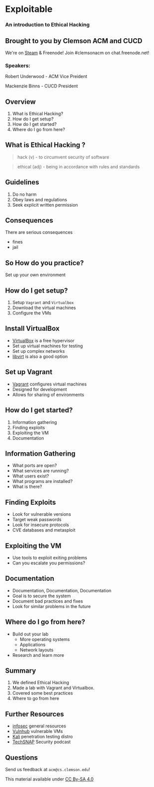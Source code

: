 # Exploitable
### An introduction to Ethical Hacking 


## Brought to you by Clemson ACM and CUCD

We're on [Steam](http://steamcommunity.com/groups/clemsonacm) &
Freenode! Join #clemsonacm on chat.freenode.net!

### Speakers:

Robert Underwood - ACM Vice Preident

Mackenzie Binns - CUCD President


## Overview

1. What is Ethical Hacking?
2. How do I get setup?
3. How do I get started?
4. Where do I go from here?  



## What is Ethical Hacking ?

> hack (v) - to circumvent security of software

> ethical (adj) - being in accordance with rules and standards


## Guidelines

1. Do no harm
2. Obey laws and regulations
3. Seek explicit written permission


## Consequences

There are serious consequences

- fines
- jail


## So How do you practice?

Set up your own environment



## How do I get setup?

1. Setup `Vagrant` and `Virtualbox`
2. Download the virtual machines
3. Configure the VMs


## Install VirtualBox

- [VirtualBox][] is a free hypervisor
- Set up virtual machines for testing
- Set up complex networks
- [libvirt][] is also a good option

[libvirt]: http://www.libvirt.org
[VirtualBox]: http://www.virtualbox.org


## Set up Vagrant

- [Vagrant][] configures virtual machines
- Designed for development
- Allows for sharing of environments

[Vagrant]: www.vagrantup.com



## How do I get started?

1. Information gathering
2. Finding exploits
3. Exploiting the VM
4. Documentation


## Information Gathering

- What ports are open?
- What services are running?
- What users exist?
- What programs are installed?
- What is there?


## Finding Exploits

- Look for vulnerable versions
- Target weak passwords
- Look for insecure protocols
- CVE databases and metasploit


## Exploiting the VM

- Use tools to exploit exiting problems
- Can you escalate you permissions?


## Documentation

- Documentation, Documentation, Documentation
- Goal is to secure the system
- Document bad practices and fixes
- Look for similar problems in the future



## Where do I go from here?

- Build out your lab
   - More operating systems
   - Applications
   - Network layouts
- Research and learn more



## Summary

1. We defined Ethical Hacking
2. Made a lab with Vagrant and Virtualbox.
3. Covered some best practices
4. Where to go from here



## Further Resources

- [infosec][] general resources
- [Vulnhub][] vulnerable VMs
- [Kali][] penetration testing distro
- [TechSNAP][] Security podcast

[Vulnhub]: https://www.vulnhub.com/
[Kali]: www.kali.org
[TechSNAP]: http://www.jupiterbroadcasting.com/show/techsnap/
[infosec]: http://www.infosecinstitute.com/


## Questions

Send us feedback at `acm@cs.clemson.edu`!

This material available under [CC By-SA 4.0](http://creativecommons.org/licenses/by-sa/4.0/)

